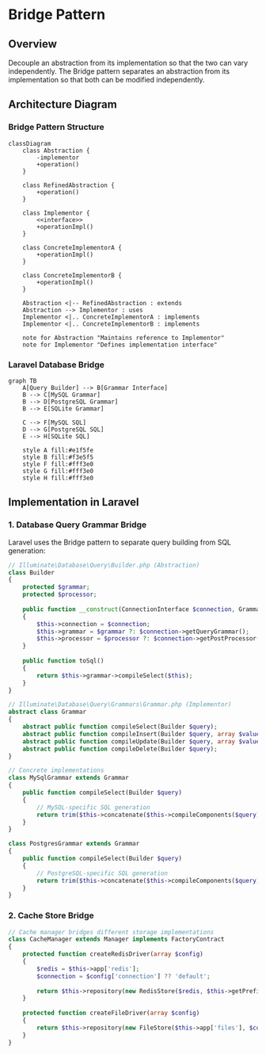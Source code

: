 # Bridge Pattern

## Overview

Decouple an abstraction from its implementation so that the two can vary independently. The Bridge pattern separates an abstraction from its implementation so that both can be modified independently.

## Architecture Diagram

### Bridge Pattern Structure

```mermaid
classDiagram
    class Abstraction {
        -implementor
        +operation()
    }
    
    class RefinedAbstraction {
        +operation()
    }
    
    class Implementor {
        <<interface>>
        +operationImpl()
    }
    
    class ConcreteImplementorA {
        +operationImpl()
    }
    
    class ConcreteImplementorB {
        +operationImpl()
    }
    
    Abstraction <|-- RefinedAbstraction : extends
    Abstraction --> Implementor : uses
    Implementor <|.. ConcreteImplementorA : implements
    Implementor <|.. ConcreteImplementorB : implements
    
    note for Abstraction "Maintains reference to Implementor"
    note for Implementor "Defines implementation interface"
```

### Laravel Database Bridge

```mermaid
graph TB
    A[Query Builder] --> B[Grammar Interface]
    B --> C[MySQL Grammar]
    B --> D[PostgreSQL Grammar]
    B --> E[SQLite Grammar]
    
    C --> F[MySQL SQL]
    D --> G[PostgreSQL SQL]
    E --> H[SQLite SQL]
    
    style A fill:#e1f5fe
    style B fill:#f3e5f5
    style F fill:#fff3e0
    style G fill:#fff3e0
    style H fill:#fff3e0
```

## Implementation in Laravel

### 1. Database Query Grammar Bridge

Laravel uses the Bridge pattern to separate query building from SQL generation:

```php
// Illuminate\Database\Query\Builder.php (Abstraction)
class Builder
{
    protected $grammar;
    protected $processor;
    
    public function __construct(ConnectionInterface $connection, Grammar $grammar = null, Processor $processor = null)
    {
        $this->connection = $connection;
        $this->grammar = $grammar ?: $connection->getQueryGrammar();
        $this->processor = $processor ?: $connection->getPostProcessor();
    }
    
    public function toSql()
    {
        return $this->grammar->compileSelect($this);
    }
}

// Illuminate\Database\Query\Grammars\Grammar.php (Implementor)
abstract class Grammar
{
    abstract public function compileSelect(Builder $query);
    abstract public function compileInsert(Builder $query, array $values);
    abstract public function compileUpdate(Builder $query, array $values);
    abstract public function compileDelete(Builder $query);
}

// Concrete implementations
class MySqlGrammar extends Grammar
{
    public function compileSelect(Builder $query)
    {
        // MySQL-specific SQL generation
        return trim($this->concatenate($this->compileComponents($query)));
    }
}

class PostgresGrammar extends Grammar
{
    public function compileSelect(Builder $query)
    {
        // PostgreSQL-specific SQL generation
        return trim($this->concatenate($this->compileComponents($query)));
    }
}
```

### 2. Cache Store Bridge

```php
// Cache manager bridges different storage implementations
class CacheManager extends Manager implements FactoryContract
{
    protected function createRedisDriver(array $config)
    {
        $redis = $this->app['redis'];
        $connection = $config['connection'] ?? 'default';
        
        return $this->repository(new RedisStore($redis, $this->getPrefix($config), $connection));
    }
    
    protected function createFileDriver(array $config)
    {
        return $this->repository(new FileStore($this->app['files'], $config['path']));
    }
}
```